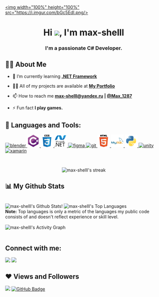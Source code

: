<a href="#"><img width="100%" height="100%" src="https://i.imgur.com/bGc5EdI.png/></a>

<h1 align="center">Hi <img src="https://raw.githubusercontent.com/MartinHeinz/MartinHeinz/master/wave.gif" width="30px">, I'm max-shelll</h1>
<h3 align="center">I'm a passionate C# Developer.</h3>


## 🙋‍♂️ About Me

- 🌱 I’m currently learning **[.NET Framework](https://dotnet.microsoft.com/en-us/)**

- 👨‍💻 All of my projects are available at **[My Portfolio](https://github.com/max-shelll)**

- 📫 How to reach me **max-shelll@yandex.ru | [@Max_1287](https://t.me/Max_1287)**

- ⚡ Fun fact **I play games.**

## 🚀 Languages and Tools:

<p align="left"> 
    <a href="https://www.blender.org/" target="_blank" rel="noreferrer"> <img src="https://download.blender.org/branding/community/blender_community_badge_white.svg" alt="blender" width="40" height="40"/> </a>
    <a href="https://www.w3schools.com/cs/" target="_blank" rel="noreferrer"> <img src="https://raw.githubusercontent.com/devicons/devicon/master/icons/csharp/csharp-original.svg" alt="csharp" width="40" height="40"/> </a>
  <a href="https://www.w3schools.com/css/" target="_blank" rel="noreferrer"> <img src="https://raw.githubusercontent.com/devicons/devicon/master/icons/css3/css3-original-wordmark.svg" alt="css3" width="40" height="40"/> </a>
  <a href="https://dotnet.microsoft.com/" target="_blank" rel="noreferrer"> <img src="https://raw.githubusercontent.com/devicons/devicon/master/icons/dot-net/dot-net-original-wordmark.svg" alt="dotnet" width="40" height="40"/> </a>
   <a href="https://www.figma.com/" target="_blank" rel="noreferrer"> <img src="https://www.vectorlogo.zone/logos/figma/figma-icon.svg" alt="figma" width="40" height="40"/> </a>
   <a href="https://git-scm.com/" target="_blank" rel="noreferrer"> <img src="https://www.vectorlogo.zone/logos/git-scm/git-scm-icon.svg" alt="git" width="40" height="40"/> </a>
  <a href="https://www.w3.org/html/" target="_blank" rel="noreferrer"> <img src="https://raw.githubusercontent.com/devicons/devicon/master/icons/html5/html5-original-wordmark.svg" alt="html5" width="40" height="40"/> </a>
   <a href="https://www.mysql.com/" target="_blank" rel="noreferrer"> <img src="https://raw.githubusercontent.com/devicons/devicon/master/icons/mysql/mysql-original-wordmark.svg" alt="mysql" width="40" height="40"/> </a>
  <a href="https://www.python.org" target="_blank" rel="noreferrer"> <img src="https://raw.githubusercontent.com/devicons/devicon/master/icons/python/python-original.svg" alt="python" width="40" height="40"/> </a>
  <a href="https://unity.com/" target="_blank" rel="noreferrer"> <img src="https://www.vectorlogo.zone/logos/unity3d/unity3d-icon.svg" alt="unity" width="40" height="40"/> </a>
  <a href="https://dotnet.microsoft.com/apps/xamarin" target="_blank" rel="noreferrer"> <img src="https://raw.githubusercontent.com/detain/svg-logos/780f25886640cef088af994181646db2f6b1a3f8/svg/xamarin.svg" alt="xamarin" width="40" height="40"/> </a>
</p>

<br/>

<p align="center">
        <img title="🔥 Get streak stats for your profile at git.io/streak-stats" alt="max-shelll's streak" src="https://github-readme-streak-stats.herokuapp.com/?user=max-shelll&theme=black-ice&hide_border=true&stroke=0000&background=060A0CD0"/>
</p>

## 📊 My Github Stats

  <br/>
    <img alt="max-shelll's Github Stats!" src="https://github-readme-stats.vercel.app/api?username=max-shelll&count_private=true&theme=react&hide_border=true&bg_color=0D1117" />
 <img alt="max-shelll's Top Languages" src="https://github-readme-stats.vercel.app/api/top-langs?username=max-shelll&count_private=true&layout=compact&theme=react&hide_border=true&bg_color=0D1117" />
  <br/>
  <b>Note:</b> Top languages is only a metric of the languages my public code consists of and doesn't reflect experience or skill level.


<br/>
<br/>

<img alt="max-shelll's Activity Graph" src="https://activity-graph.herokuapp.com/graph?username=max-shelll&bg_color=0D1117&color=5BCDEC&line=5BCDEC&point=FFFFFF&hide_border=true" />

<br/>
<br/>

## Connect with me:
<p align="left">

<a href = "https://www.instagram.com/max_shelll/"><img src="https://img.icons8.com/fluent/48/000000/instagram-new.png"/></a>
<a href = "https://t.me/Max_1287"><img src="https://img.icons8.com/fluency/48/000000/telegram-app.png"/></a>
    
</p>

## ❤ Views and Followers
<img src="https://komarev.com/ghpvc/?username=max-shelll">
<a href="https://github.com/max-shelll?tab=followers"><img src="https://img.shields.io/github/followers/max-shelll?label=Followers&style=social" alt="GitHub Badge"></a>
